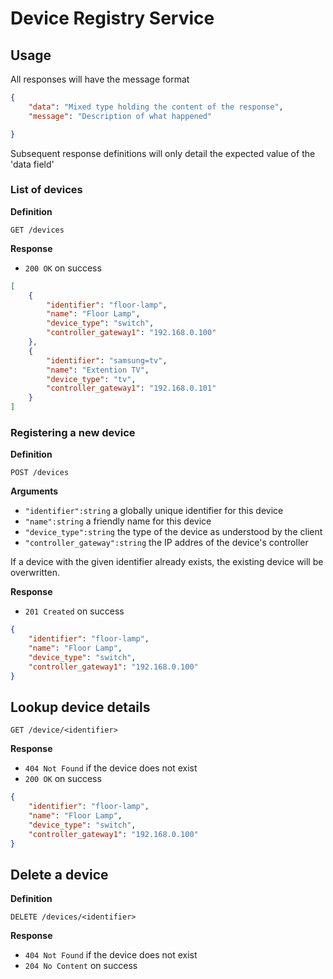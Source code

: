 # Device Registry Service

## Usage

All responses will have the message format

``` json
{
    "data": "Mixed type holding the content of the response",
    "message": "Description of what happened"

}
```

Subsequent response definitions will only detail the expected value of the 'data field'

### List of devices

**Definition**

`GET /devices`

**Response**

- `200 OK` on success

```json
[
    {
        "identifier": "floor-lamp",
        "name": "Floor Lamp",
        "device_type": "switch",
        "controller_gateway1": "192.168.0.100"
    },
    {
        "identifier": "samsung=tv",
        "name": "Extention TV",
        "device_type": "tv",
        "controller_gateway1": "192.168.0.101"
    }
]
```

### Registering a new device

**Definition**

`POST /devices`

**Arguments**

- `"identifier":string` a globally unique identifier for this device
- `"name":string` a friendly name for this device
- `"device_type":string` the type of the device as understood by the client
- `"controller_gateway":string` the IP addres of the device's controller

If a device with the given identifier already exists, the existing device will be overwritten.

**Response**

- `201 Created` on success

```json
{
    "identifier": "floor-lamp",
    "name": "Floor Lamp",
    "device_type": "switch",
    "controller_gateway1": "192.168.0.100"
}
```

## Lookup device details

`GET /device/<identifier>`

**Response**

- `404 Not Found` if the device does not exist
- `200 OK` on success

```json
{
    "identifier": "floor-lamp",
    "name": "Floor Lamp",
    "device_type": "switch",
    "controller_gateway1": "192.168.0.100"
}
```

## Delete a device ##

**Definition**

`DELETE /devices/<identifier>`

**Response**

- `404 Not Found` if the device does not exist
- `204 No Content` on success